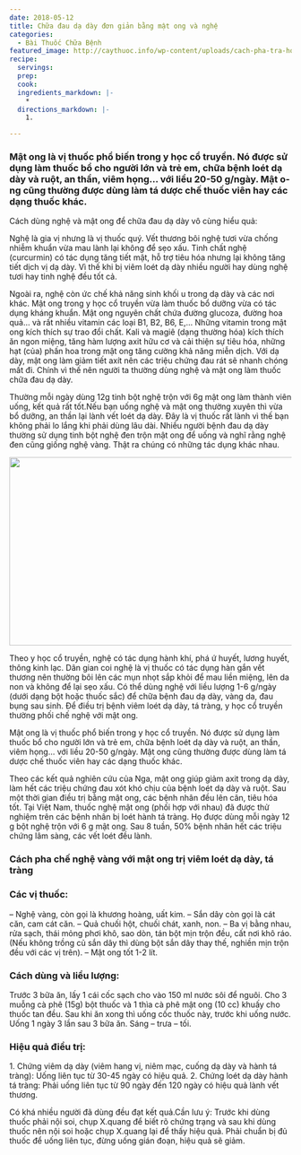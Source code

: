 ```yaml
---
date: 2018-05-12
title: Chữa đau dạ dày đơn giản bằng mật ong và nghệ
categories:
  - Bài Thuốc Chữa Bệnh
featured_image: http://caythuoc.info/wp-content/uploads/cach-pha-tra-hoa-cuc-mat-ong-tri-mat-ngu-thanh-nhiet-giai-cam11449544429.jpg
recipe:
  servings:  
  prep:  
  cook:  
  ingredients_markdown: |-
    * 
  directions_markdown: |-
    1. 

---
```

<h3>Mật ong là vị thuốc phổ biến trong y học cổ truyền. Nó được sử dụng làm thuốc bổ cho người lớn và trẻ em, chữa bệnh loét dạ dày và ruột, an thần, viêm họng… với liều 20-50 g/ngày. Mật o­ng cũng thường được dùng làm tá dược chế thuốc viên hay các dạng thuốc khác.</h3>

Cách dùng nghệ và mật ong để chữa đau dạ dày vô cùng hiểu quả:

Nghệ là gia vị nhưng là vị thuốc quý. Vết thương bôi nghệ tươi vừa chống nhiễm khuẩn vừa mau lành lại không để sẹo xấu. Tinh chất nghệ (curcurmin) có tác dụng tăng tiết mật, hỗ trợ tiêu hóa nhưng lại không tăng tiết dịch vị dạ dày. Vì thế khi bị viêm loét dạ dày nhiều người hay dùng nghệ tươi hay tinh nghệ đều tốt cả.

Ngoài ra, nghệ còn ức chế khả năng sinh khối u trong dạ dày và các nơi khác. Mật ong trong y học cổ truyền vừa làm thuốc bổ dưỡng vừa có tác dụng kháng khuẩn. Mật ong nguyên chất chứa đường glucoza, đường hoa quả… và rất nhiều vitamin các loại B1, B2, B6, E,… Những vitamin trong mật ong kích thích sự trao đổi chất. Kali và magiê (dạng thường hóa) kích thích ăn ngon miệng, tăng hàm lượng axit hữu cơ và cải thiện sự tiêu hóa, những hạt (của) phấn hoa trong mật ong tăng cường khả năng miễn dịch. Với dạ dày, mật ong làm giảm tiết axít nên các triệu chứng đau rát sẽ nhanh chóng mất đi. Chính vì thế nên người ta thường dùng nghệ và mật ong làm thuốc chữa đau dạ dày.

Thường mỗi ngày dùng 12g tinh bột nghệ trộn với 6g mật ong làm thành viên uống, kết quả rất tốt.Nếu bạn uống nghệ và mật ong thường xuyên thì vừa bổ dưỡng, an thần lại lành vết loét dạ dày. Đây là vị thuốc rất lành vì thế bạn không phải lo lắng khi phải dùng lâu dài. Nhiều người bệnh đau dạ dày thường sử dụng tinh bột nghệ đen trộn mật ong để uống và nghĩ rằng nghệ đen cũng giống nghệ vàng. Thật ra chúng có những tác dụng khác nhau.

<div align="center"><img src="http://caythuoc.info/wp-content/uploads/cach-pha-tra-hoa-cuc-mat-ong-tri-mat-ngu-thanh-nhiet-giai-cam11449544429.jpg" width="632px" height="336px"></div>

Theo y học cổ truyền, nghệ có tác dụng hành khí, phá ứ huyết, lương huyết, thông kinh lạc. Dân gian coi nghệ là vị thuốc có tác dụng hàn gắn vết thương nên thường bôi lên các mụn nhọt sắp khỏi để mau liền miệng, lên da non và không để lại sẹo xấu. Có thể dùng nghệ với liều lượng 1-6 g/ngày (dưới dạng bột hoặc thuốc sắc) để chữa bệnh đau dạ dày, vàng da, đau bụng sau sinh. Để điều trị bệnh viêm loét dạ dày, tá tràng, y học cổ truyền thường phối chế nghệ với mật o­ng.

Mật ong là vị thuốc phổ biến trong y học cổ truyền. Nó được sử dụng làm thuốc bổ cho người lớn và trẻ em, chữa bệnh loét dạ dày và ruột, an thần, viêm họng… với liều 20-50 g/ngày. Mật o­ng cũng thường được dùng làm tá dược chế thuốc viên hay các dạng thuốc khác.

Theo các kết quả nghiên cứu của Nga, mật o­ng giúp giảm axit trong dạ dày, làm hết các triệu chứng đau xót khó chịu của bệnh loét dạ dày và ruột. Sau một thời gian điều trị bằng mật o­ng, các bệnh nhân đều lên cân, tiêu hóa tốt. Tại Việt Nam, thuốc nghệ mật o­ng (phối hợp với nhau) đã được thử nghiệm trên các bệnh nhân bị loét hành tá tràng. Họ được dùng mỗi ngày 12 g bột nghệ trộn với 6 g mật o­ng. Sau 8 tuần, 50% bệnh nhân hết các triệu chứng lâm sàng, các vết loét đều lành.

<h3>Cách pha chế nghệ vàng với mật ong trị viêm loét dạ dày, tá tràng</h3>
<h3>Các vị thuốc:</h3> – Nghệ vàng, còn gọi là khương hoàng, uất kim. – Sắn dây còn gọi là cát căn, cam cát căn. – Quả chuối hột, chuối chát, xanh, non. – Ba vị bằng nhau, rửa sạch, thái mỏng phơi khô, sao dòn, tán bột mịn trộn đều, cất nơi khô ráo. (Nếu không trồng củ sắn dây thì dùng bột sắn dây thay thế, nghiền mịn trộn đều với các vị trên). – Mật ong tốt 1-2 lít.

<h3>Cách dùng và liều lượng:</h3> Trước 3 bữa ăn, lấy 1 cái cốc sạch cho vào 150 ml nước sôi để nguôi. Cho 3 muỗng cà phê (15g) bột thuốc và 1 thìa cà phê mật ong (10 cc) khuấy cho thuốc tan đều. Sau khi ăn xong thì uống cốc thuốc này, trước khi uống nước. Uống 1 ngày 3 lần sau 3 bữa ăn. Sáng – trưa – tối.

<h3>Hiệu quả điều trị:</h3> 1. Chứng viêm dạ dày (viêm hang vị, niêm mạc, cuống dạ dày và hành tá tràng): Uống liên tục từ 30-45 ngày có hiệu quả. 2. Chứng loét dạ dày hành tá tràng: Phải uống liên tục từ 90 ngày đến 120 ngày có hiệu quả lành vết thương.

Có khá nhiều người đã dùng đều đạt kết quả.Cần lưu ý: Trước khi dùng thuốc phải nội soi, chụp X.quang để biết rõ chứng trạng và sau khi dùng thuốc nên nội soi hoặc chụp X.quang lại để thấy hiệu quả. Phải chuẩn bị đủ thuốc để uống liên tục, đừng uống gián đoạn, hiệu quả sẽ giảm.